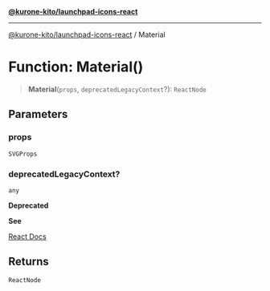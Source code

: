 [**@kurone-kito/launchpad-icons-react**](../README.md)

***

[@kurone-kito/launchpad-icons-react](../globals.md) / Material

# Function: Material()

> **Material**(`props`, `deprecatedLegacyContext`?): `ReactNode`

## Parameters

### props

`SVGProps`

### deprecatedLegacyContext?

`any`

**Deprecated**

**See**

[React Docs](https://legacy.reactjs.org/docs/legacy-context.html#referencing-context-in-lifecycle-methods)

## Returns

`ReactNode`
